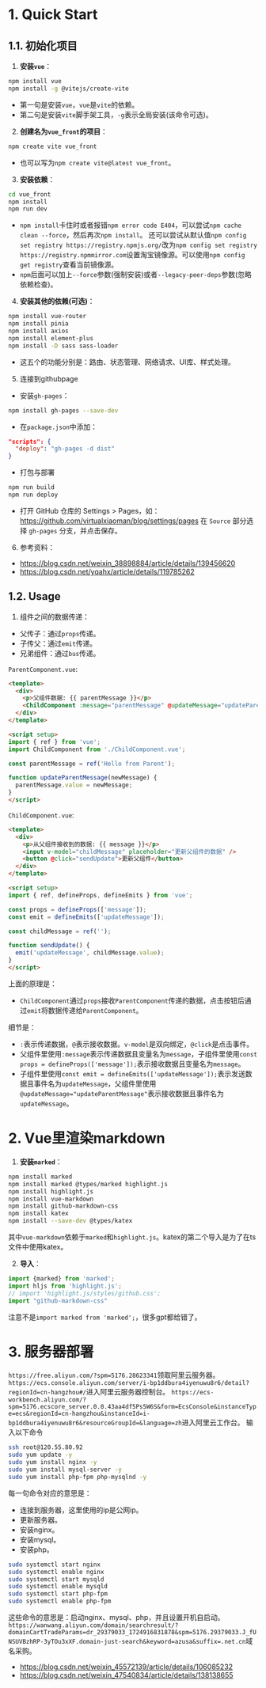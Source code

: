 # 1. Quick Start
## 1.1. 初始化项目

1. **安装`vue`**：
```bash
npm install vue
npm install -g @vitejs/create-vite
```
- 第一句是安装`vue`，`vue`是`vite`的依赖。
- 第二句是安装`vite`脚手架工具，`-g`表示全局安装(该命令可选)。


2. **创建名为`vue_front`的项目**：
```bash
npm create vite vue_front
```
- 也可以写为`npm create vite@latest vue_front`。

3. **安装依赖**：
```bash
cd vue_front
npm install
npm run dev
```
- `npm install`卡住时或者报错`npm error code E404`，可以尝试`npm cache clean --force`，然后再次`npm install`。
还可以尝试从默认值`npm config set registry https://registry.npmjs.org/`改为`npm config set registry https://registry.npmmirror.com`设置淘宝镜像源。可以使用`npm config get registry`查看当前镜像源。
- `npm`后面可以加上`--force`参数(强制安装)或者`--legacy-peer-deps`参数(忽略依赖检查)。

4. **安装其他的依赖(可选)**：
```bash
npm install vue-router
npm install pinia
npm install axios
npm install element-plus
npm install -D sass sass-loader
```
- 这五个的功能分别是：路由、状态管理、网络请求、UI库、样式处理。


5. 连接到githubpage
- 安装`gh-pages`：
```bash
npm install gh-pages --save-dev
```
- 在`package.json`中添加：
```json
"scripts": {
  "deploy": "gh-pages -d dist"
}
```
- 打包与部署
```bash
npm run build
npm run deploy
```
- 打开 GitHub 仓库的 Settings > Pages，如：https://github.com/virtualxiaoman/blog/settings/pages
在 `Source` 部分选择 `gh-pages` 分支，并点击保存。


6. 参考资料：
- https://blog.csdn.net/weixin_38898884/article/details/139456620
- https://blog.csdn.net/yqahx/article/details/119785262


## 1.2. Usage

1. 组件之间的数据传递：
- 父传子：通过`props`传递。
- 子传父：通过`emit`传递。
- 兄弟组件：通过`bus`传递。

`ParentComponent.vue`:
```html
<template>
  <div>
    <p>父组件数据: {{ parentMessage }}</p>
    <ChildComponent :message="parentMessage" @updateMessage="updateParentMessage" />
  </div>
</template>

<script setup>
import { ref } from 'vue';
import ChildComponent from './ChildComponent.vue';

const parentMessage = ref('Hello from Parent');

function updateParentMessage(newMessage) {
  parentMessage.value = newMessage;
}
</script>
```
`ChildComponent.vue`:
```html
<template>
  <div>
    <p>从父组件接收到的数据: {{ message }}</p>
    <input v-model="childMessage" placeholder="更新父组件的数据" />
    <button @click="sendUpdate">更新父组件</button>
  </div>
</template>

<script setup>
import { ref, defineProps, defineEmits } from 'vue';

const props = defineProps(['message']);
const emit = defineEmits(['updateMessage']);

const childMessage = ref('');

function sendUpdate() {
  emit('updateMessage', childMessage.value);
}
</script>
```
上面的原理是：
- `ChildComponent`通过`props`接收`ParentComponent`传递的数据，点击按钮后通过`emit`将数据传递给`ParentComponent`。

细节是：
- `:`表示传递数据，`@`表示接收数据。`v-model`是双向绑定，`@click`是点击事件。
- 父组件里使用`:message`表示传递数据且变量名为`message`，子组件里使用`const props = defineProps(['message']);`表示接收数据且变量名为`message`。
- 子组件里使用`const emit = defineEmits(['updateMessage']);`表示发送数据且事件名为`updateMessage`，父组件里使用`@updateMessage="updateParentMessage"`表示接收数据且事件名为`updateMessage`。


# 2. Vue里渲染markdown

1. **安装`marked`**：
```bash
npm install marked
npm install marked @types/marked highlight.js
npm install highlight.js
npm install vue-markdown
npm install github-markdown-css
npm install katex
npm install --save-dev @types/katex
```
其中`vue-markdown`依赖于`marked`和`highlight.js`。katex的第二个导入是为了在ts文件中使用katex。

2. **导入**：
```ts
import {marked} from 'marked';
import hljs from 'highlight.js';
// import 'highlight.js/styles/github.css';
import "github-markdown-css"
```
注意不是`import marked from 'marked';`，很多gpt都给错了。

# 3. 服务器部署
`https://free.aliyun.com/?spm=5176.28623341`领取阿里云服务器。
`https://ecs.console.aliyun.com/server/i-bp1ddbura4iyenuwu8r6/detail?regionId=cn-hangzhou#/`进入阿里云服务器控制台。
`https://ecs-workbench.aliyun.com/?spm=5176.ecscore_server.0.0.43aa4df5Ps5W6S&form=EcsConsole&instanceType=ecs&regionId=cn-hangzhou&instanceId=i-bp1ddbura4iyenuwu8r6&resourceGroupId=&language=zh`进入阿里云工作台。
输入以下命令
```bash
ssh root@120.55.80.92
sudo yum update -y
sudo yum install nginx -y
sudo yum install mysql-server -y
sudo yum install php-fpm php-mysqlnd -y
```
每一句命令对应的意思是：
- 连接到服务器，这里使用的ip是公网ip。
- 更新服务器。
- 安装nginx。
- 安装mysql。
- 安装php。

```bash
sudo systemctl start nginx
sudo systemctl enable nginx
sudo systemctl start mysqld
sudo systemctl enable mysqld
sudo systemctl start php-fpm
sudo systemctl enable php-fpm
```
这些命令的意思是：启动nginx、mysql、php，并且设置开机自启动。
`https://wanwang.aliyun.com/domain/searchresult/?domainCartTradeParams=dr_29379033_1724916831878&spm=5176.29379033.J_fUNSUVBzhRP-3yTOu3xXF.domain-just-search&keyword=azusa&suffix=.net.cn`域名采购。

- https://blog.csdn.net/weixin_45572139/article/details/106085232
- https://blog.csdn.net/weixin_47540834/article/details/138138655
